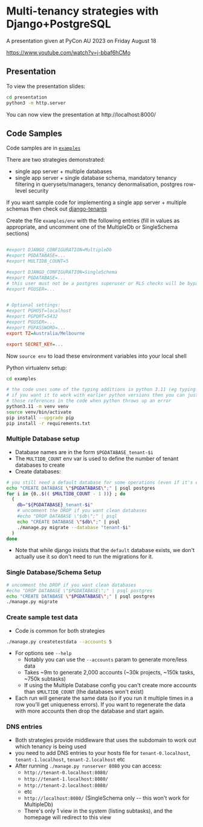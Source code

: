 # Multi-tenancy strategies with Django+PostgreSQL

A presentation given at PyCon AU 2023 on Friday August 18

https://www.youtube.com/watch?v=j-bbaf6hCMo

## Presentation

To view the presentation slides:

```bash
cd presentation
python3 -m http.server
```

You can now view the presentation at http://localhost:8000/


## Code Samples

Code samples are in [`examples`](examples)

There are two strategies demonstrated:
- single app server + multiple databases
- single app server + single database schema, mandatory tenancy filtering in querysets/managers, tenancy denormalisation, postgres row-level security

If you want sample code for implementing a single app server + multiple schemas then check out [django-tenants](https://django-tenants.readthedocs.io/)  

Create the file `examples/env` with the following entries (fill in values as appropriate, and uncomment one of the MultipleDb or SingleSchema sections)
```ini

#export DJANGO_CONFIGURATION=MultipleDb
#export PGDATABASE=...
#export MULTIDB_COUNT=5

#export DJANGO_CONFIGURATION=SingleSchema
#export PGDATABASE=...
# this user must not be a postgres superuser or RLS checks will be bypassed
#export PGUSER=...


# Optional settings:
#export PGHOST=localhost
#export PGPORT=5432
#export PGUSER=...
#export PGPASSWORD=...
export TZ=Australia/Melbourne

export SECRET_KEY=...

```

Now `source env` to load these environment variables into your local shell 

Python virtualenv setup:
```bash
cd examples

# the code uses some of the typing additions in python 3.11 (eg typing.Self)
# if you want it to work with earlier python versions then you can just delete
# those references in the code when python throws up an error
python3.11 -m venv venv
source venv/bin/activate
pip install --upgrade pip
pip install -r requirements.txt

```

### Multiple Database setup

- Database names are in the form `$PGDATABASE_tenant-$i`
- The `MULTIDB_COUNT` env var is used to define the number of tenant databases to create   
- Create databases:
```bash
# you still need a default database for some operations (even if it's empty)
echo "CREATE DATABASE \"$PGDATABASE\";" | psql postgres
for i in {0..$(( $MULTIDB_COUNT - 1 ))} ; do
  (
    db="${PGDATABASE}_tenant-$i"
    # uncomment the DROP if you want clean databases
    #echo "DROP DATABASE \"$db\";" | psql
    echo "CREATE DATABASE \"$db\";" | psql
    ./manage.py migrate --database "tenant-$i"
  )
done
```

- Note that while django insists that the `default` database exists, we don't
  actually use it so don't need to run the migrations for it.


### Single Database/Schema Setup

```bash
# uncomment the DROP if you want clean databases
#echo "DROP DATABASE \"$PGDATABASE\";" | psql postgres
echo "CREATE DATABASE \"$PGDATABASE\";" | psql postgres
./manage.py migrate
````

### Create sample test data

- Code is common for both strategies

```bash
./manage.py createtestdata --accounts 5
```

- For options see `--help`
  - Notably you can use the `--accounts` param to generate more/less data
  - Takes ~9m to generate 2,000 accounts (~30k projects, ~150k tasks, ~750k subtasks)
  - If using the Multiple Database config you can't create more accounts than `$MULTIDB_COUNT` (the databases won't exist)
- Each run will generate the same data (so if you run it multiple times in a row you'll get uniqueness errors). If you want to regenerate the data with more accounts then drop the database and start again.  

### DNS entries
- Both strategies provide  middleware that uses the subdomain to work out which tenancy is being used
- you need to add DNS entries to your hosts file for `tenant-0.localhost`, `tenant-1.localhost`, `tenant-2.localhost` etc
- After running `./manage.py runserver 8080` you can access:
  - `http://tenant-0.localhost:8080/`
  - `http://tenant-1.localhost:8080/`
  - `http://tenant-2.localhost:8080/`
  - etc
  - `http://localhost:8080/` (SingleSchema only -- this won't work for MultipleDb)
  - There's only 1 view in the system (listing subtasks), and the homepage will redirect to this view

